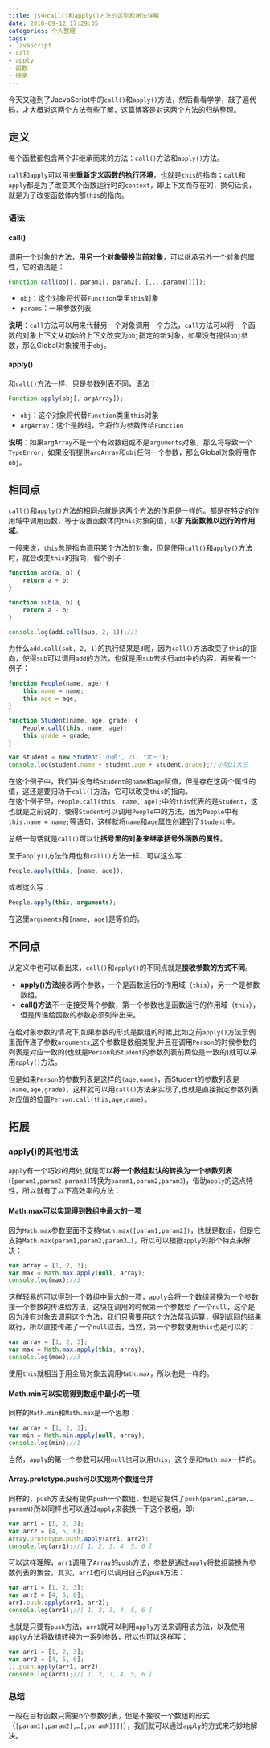```yaml
---
title: js中call()和apply()方法的区别和用法详解
date: 2018-09-12 17:29:35
categories: 个人整理
tags: 
- JavaScript
- call
- apply
- 函数
- 继承
---
```

今天又碰到了JacvaScript中的`call()`和`apply()`方法，然后看看学学，敲了遍代码，才大概对这两个方法有些了解，这篇博客是对这两个方法的归纳整理。
## 定义
每个函数都包含两个非继承而来的方法：`call()`方法和`apply()`方法。
<!-- more -->
`call`和`apply`可以用来**重新定义函数的执行环境**，也就是`this`的指向；`call`和`apply`都是为了改变某个函数运行时的`context`，即上下文而存在的，换句话说，就是为了改变函数体内部`this`的指向。
### 语法
#### call()
调用一个对象的方法，**用另一个对象替换当前对象**，可以继承另外一个对象的属性，它的语法是：
```js
Function.call(obj[, param1[, param2[, [,...paramN]]]]);
```
- `obj`：这个对象将代替`Function`类里`this`对象
- `params`：一串参数列表

**说明**：`call`方法可以用来代替另一个对象调用一个方法，`call`方法可以将一个函数的对象上下文从初始的上下文改变为`obj`指定的新对象，如果没有提供`obj`参数，那么Global对象被用于`obj`。
#### apply()
和`call()`方法一样，只是参数列表不同，语法：
```js
Function.apply(obj[, argArray]);
```
- `obj`：这个对象将代替`Function`类里`this`对象  
- `argArray`：这个是数组，它将作为参数传给`Function`

**说明**：如果`argArray`不是一个有效数组或不是`arguments`对象，那么将导致一个`TypeError`，如果没有提供`argArray`和`obj`任何一个参数，那么Global对象将用作`obj`。
## 相同点
`call()`和`apply()`方法的相同点就是这两个方法的作用是一样的。都是在特定的作用域中调用函数，等于设置函数体内`this`对象的值，以**扩充函数赖以运行的作用域**。

一般来说，`this`总是指向调用某个方法的对象，但是使用`call()`和`apply()`方法时，就会改变`this`的指向，看个例子：
```js
function add(a, b) {
    return a + b;
}

function sub(a, b) {
    return a - b;
}

console.log(add.call(sub, 2, 1));//3
```
为什么`add.call(sub, 2, 1)`的执行结果是`3`呢，因为`call()`方法改变了`this`的指向，使得`sub`可以调用`add`的方法，也就是用`sub`去执行`add`中的内容，再来看一个例子：
```js
function People(name, age) {
    this.name = name;
    this.age = age;
}

function Student(name, age, grade) {
    People.call(this, name, age);
    this.grade = grade;
}

var student = new Student('小明', 21, '大三');
console.log(student.name + student.age + student.grade);//小明21大三
```
在这个例子中，我们并没有给`Student`的`name`和`age`赋值，但是存在这两个属性的值，这还是要归功于`call()`方法，它可以改变`this`的指向。  
在这个例子里，`People.call(this, name, age);`中的`this`代表的是`Student`，这也就是之前说的，使得`Student`可以调用`People`中的方法，因为`People`中有`this.name = name;`等语句，这样就将`name`和`age`属性创建到了`Student`中。

总结一句话就是`call()`可以让**括号里的对象来继承括号外函数的属性**。

至于`apply()`方法作用也和`call()`方法一样，可以这么写：
```js
People.apply(this, [name, age]);
```
或者这么写：
```js
People.apply(this, arguments);
```
在这里`arguments`和`[name, age]`是等价的。
## 不同点
从定义中也可以看出来，`call()`和`apply()`的不同点就是**接收参数的方式不同**。

- **apply()方法**接收两个参数，一个是函数运行的作用域（`this`），另一个是参数数组。
- **call()方法**不一定接受两个参数，第一个参数也是函数运行的作用域（`this`），但是传递给函数的参数必须列举出来。

在给对象参数的情况下,如果参数的形式是数组的时候,比如之前`apply()`方法示例里面传递了参数`arguments`,这个参数是数组类型,并且在调用`Person`的时候参数的列表是对应一致的(也就是`Person`和`Student`的参数列表前两位是一致的)就可以采用`apply()`方法。

但是如果`Person`的参数列表是这样的`(age,name)`，而Student的参数列表是`(name,age,grade)`，这样就可以用`call()`方法来实现了,也就是直接指定参数列表对应值的位置`Person.call(this,age,name)`。 
## 拓展
### apply()的其他用法
`apply`有一个巧妙的用处,就是可以**将一个数组默认的转换为一个参数列表**(`[param1,param2,param3]`转换为`param1,param2,param3`)，借助`apply`的这点特性，所以就有了以下高效率的方法：
#### Math.max可以实现得到数组中最大的一项
因为`Math.max`参数里面不支持`Math.max([param1,param2])`，也就是数组，但是它支持`Math.max(param1,param2,param3…)`，所以可以根据`apply`的那个特点来解决：
```js
var array = [1, 2, 3];
var max = Math.max.apply(null, array);
console.log(max);//3
```
这样轻易的可以得到一个数组中最大的一项，`apply`会将一个数组装换为一个参数接一个参数的传递给方法，这块在调用的时候第一个参数给了一个`null`，这个是因为没有对象去调用这个方法，我们只需要用这个方法帮我运算，得到返回的结果就行，所以直接传递了一个`null`过去，当然，第一个参数使用`this`也是可以的：
```js
var array = [1, 2, 3];
var max = Math.max.apply(this, array);
console.log(max);//3
```
使用`this`就相当于用全局对象去调用`Math.max`，所以也是一样的。
#### Math.min可以实现得到数组中最小的一项
同样的`Math.min`和`Math.max`是一个思想：
```js
var array = [1, 2, 3];
var min = Math.min.apply(null, array);
console.log(min);//1
```
当然，`apply`的第一个参数可以用`null`也可以用`this`，这个是和`Math.max`一样的。
#### Array.prototype.push可以实现两个数组合并
同样的，`push`方法没有提供`push`一个数组，但是它提供了`push(param1,param,…paramN)`所以同样也可以通过`apply`来装换一下这个数组，即:
```js
var arr1 = [1, 2, 3];
var arr2 = [4, 5, 6];
Array.prototype.push.apply(arr1, arr2);
console.log(arr1);//[ 1, 2, 3, 4, 5, 6 ]
```
可以这样理解，`arr1`调用了`Array`的`push`方法，参数是通过`apply`将数组装换为参数列表的集合，其实，`arr1`也可以调用自己的`push`方法：
```js
var arr1 = [1, 2, 3];
var arr2 = [4, 5, 6];
arr1.push.apply(arr1, arr2);
console.log(arr1);//[ 1, 2, 3, 4, 5, 6 ]
```
也就是只要有`push`方法，`arr1`就可以利用`apply`方法来调用该方法，以及使用`apply`方法将数组转换为一系列参数，所以也可以这样写：
```js
var arr1 = [1, 2, 3];
var arr2 = [4, 5, 6];
[].push.apply(arr1, arr2);
console.log(arr1);//[ 1, 2, 3, 4, 5, 6 ]
```
### 总结
一般在目标函数只需要n个参数列表，但是不接收一个数组的形式（`[param1[,param2[,…[,paramN]]]]`），我们就可以通过`apply`的方式来巧妙地解决。
